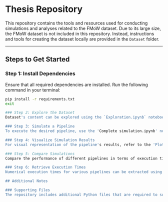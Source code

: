 # Thesis Repository

This repository contains the tools and resources used for conducting simulations and analyses related to the FMoW dataset. Due to its large size, the FMoW dataset is not included in this repository. Instead, instructions and tools for creating the dataset locally are provided in the `Dataset` folder.

---

## Steps to Get Started

### Step 1: Install Dependencies
Ensure that all required dependencies are installed. Run the following command in your terminal:

```bash
pip install -r requirements.txt
exit

### Step 2: Explore the Dataset
Dataset's content can be explored using the `Exploration.ipynb` notebook. This notebook provides an overview of the dataset structure and key insights.

### Step 3: Simulate a Pipeline
To execute the desired pipeline, use the 'Complete simulation.ipynb' notebook. This notebook includes all necessary functions, which are specified in its preamble, to facilitate pipeline execution and saves extracted features in the 'features' folder, relevant images in 'figures' folder and relevant data in 'saved_data' folder.

### Step 4: Visualize Simulation Results
For visual representation of the pipeline's results, refer to the 'Plot results.ipynb' notebook.

### Step 5: Compare Simulations
Compare the performance of different pipelines in terms of execution time and classification accuracy using the 'Comparing results.ipynb' notebook. The required comparison functions are included in the notebook's preamble.

### Step 6: Retrieve Execution Times
Numerical execution times for various pipelines can be extracted using the Restore times.py script.

## Additional Notes

### Supporting Files
The repository includes additional Python files that are required to support the execution of the provided notebooks. Ensure that these files are kept in their respective locations for smooth operation.
